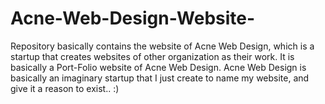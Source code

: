 # Acne-Web-Design-Website-
Repository basically contains the website of Acne Web Design, which is a startup that creates websites of other organization as their work.
It is basically a Port-Folio website of Acne Web Design.
Acne Web Design is basically an imaginary startup that I just create to name my website, and give it a reason to exist.. :)
